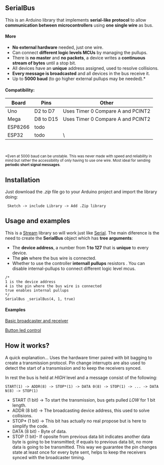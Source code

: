


## SerialBus
This is an Arduino library that implements **serial-like protocol** to allow **communication between microcontrollers** using **one single wire** as bus. 

#### More
- **No external hardware** needed, just one wire.
- Can connect **different logic levels MCUs**  by managing the pullups.
- There is **no master** and **no packets**, a device writes a **continuous stream of bytes** until a stop bit. 
- All devices have an **unique** address assigned, used to resolve collisions.
- **Every message is broadcasted** and all devices in the bus receive it. 
- Up to **5000 baud** (to go higher external pullups may be needed).*



#### Compatibility:


Board                | Pins  | Other
------------------- | ---------- | -------
Uno    | D2 to D7 | Uses Timer 0 Compare A and PCINT2
Mega       | D8 to D15 | Uses Timer 0 Compare A and PCINT2
ESP8266  | todo |
ESP32   | todo |\

<br>

<sup>*Even at 5000 baud can be unstable. This was never made with speed and reliability in mind but rather the accessibility of only having to use one wire. Most ideal for sending **periodic short signal messages**.</sup>

## Installation
Just download the *.zip* file go to your Arduino project and import the library doing:
```
 Sketch -> include Library -> Add .Zip library
```

## Usage and examples


This is a [Stream](https://reference.arduino.cc/reference/en/language/functions/communication/stream/) library so will work just like [Serial](https://reference.arduino.cc/reference/en/language/functions/communication/serial/). The main diference is the need to create the **SerialBus** object which has **tree arguments**:
- The **device address**, a number from **1 to 127** that is **unique** to every device.
- The **pin** where the bus wire is connected.
- Whether to use the controller **internall pullups** resistors . You can disable internal-pullups to connect different logic level mcus.

```
/*
1 is the device address
4 is the pin where the bus wire is connected
true enables internal pullups
*/
SerialBus _serialBus(4, 1, true)
```

#### Examples
[Basic broadcaster and receiver](http://example.com)

[Button led control](http://example.com)


## How it works?

A quick explanation... Uses the hardware timer paired with bit bagging to create a transmission protocol. Pin change interrupts are also used to detect the start of a transmission and to keep the receivers synced.

In rest the bus is held at *HIGH* level and a message consist of the following:

    START(1) -> ADDR(8) -> STOP*(1) -> DATA 0(8) -> STOP(1) -> ... -> DATA N(8) -> STOP(1)

- START (1 bit) -> To start the transmission, bus gets pulled *LOW* for 1 bit length.
- ADDR (8 bit) -> The broadcasting device address, this used to solve collisions.
- STOP* (1 bit)  -> This bit has actually no real propose but is here to simplify the code.
- DATA (8 bit) - Byte of data.
- STOP (1 bit)- If oposite from previous data bit indicates another data byte is going to be transmitted; if equals to previous data bit, no more data is going to be transmitted. This way we guarantee the pin changes state at least once for every byte sent, helps to keep the receivers synced with the broadcaster timing. 

